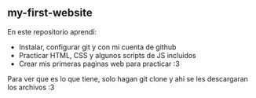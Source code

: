 ## my-first-website

En este repositorio aprendí:
- Instalar, configurar git y con mi cuenta de github 
- Practicar HTML, CSS y algunos scripts de JS incluidos
- Crear mis primeras paginas web para practicar :3

Para ver que es lo que tiene, solo hagan git clone y ahi se les descargaran los archivos :3 

